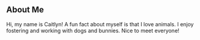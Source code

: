 ## About Me

Hi, my name is Caitlyn! A fun fact about myself is that I love animals. I enjoy fostering and working with dogs and bunnies. Nice to meet everyone!